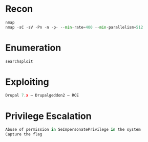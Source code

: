 # Recon
```python
nmap
nmap -sC -sV -Pn -n -p- --min-rate=400 --min-parallelism=512
```

# Enumeration
```python
searchsploit

```

# Exploiting
```python
Drupal 7.x – Drupalgeddon2 – RCE

```

# Privilege Escalation
```python
Abuse of permission in SeImpersonatePrivilege in the system
Capture the flag

```